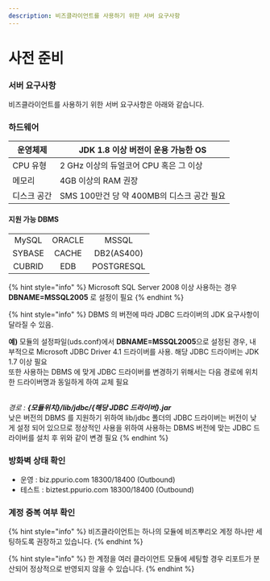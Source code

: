 ```yaml
---
description: 비즈클라이언트를 사용하기 위한 서버 요구사항
---
```


# 사전 준비

### 서버 요구사항

비즈클라이언트를 사용하기 위한 서버 요구사항은 아래와 같습니다.

### 하드웨어

| 운영체제   | JDK 1.8 이상 버전이 운용 가능한 OS       |
| ------ | ------------------------------ |
| CPU 유형 | 2 GHz 이상의 듀얼코어 CPU 혹은 그 이상     |
| 메모리    | 4GB 이상의 RAM 권장                 |
| 디스크 공간 | SMS 100만건 당 약 400MB의 디스크 공간 필요 |

#### 지원 가능 DBMS

|        |        |            |
| :----: | :----: | :--------: |
|  MySQL | ORACLE |    MSSQL   |
| SYBASE |  CACHE | DB2(AS400) |
| CUBRID |   EDB  | POSTGRESQL |

{% hint style="info" %}
Microsoft SQL Server 2008 이상 사용하는 경우 **DBNAME=MSSQL2005** 로 설정이 필요
{% endhint %}

{% hint style="info" %}
DBMS 의 버전에 따라 JDBC 드라이버의 JDK 요구사항이 달라질 수 있음.

**예)** 모듈의 설정파일(uds.conf)에서 **DBNAME=MSSQL2005**으로 설정된 경우, 내부적으로 Microsoft JDBC Driver 4.1 드라이버를 사용. 해당 JDBC 드라이버는 JDK 1.7 이상 필요\
또한 사용하는 DBMS 에 맞게 JDBC 드라이버를 변경하기 위해서는 다음 경로에 위치한 드라이버명과 동일하게 하여 교체 필요

\
_경로 : **{모듈위치}/lib/jdbc/{해당 JDBC 드라이버}.jar**_\
낮은 버전의 DBMS 를 지원하기 위하여 lib/jdbc 폴더의 JDBC 드라이버는 버전이 낮게 설정 되어 있으므로 정상적인 사용을 위하여 사용하는 DBMS 버전에 맞는 JDBC 드라이버를 설치 후 위와 같이 변경 필요
{% endhint %}

### 방화벽 상태 확인

* 운영 : biz.ppurio.com 18300/18400 (Outbound)
* 테스트 : biztest.ppurio.com 18300/18400 (Outbound)

### 계정 중복 여부 확인

{% hint style="info" %}
비즈클라이언트는 하나의 모듈에 비즈뿌리오 계정 하나만 세팅하도록 권장하고 있습니다.
{% endhint %}

{% hint style="info" %}
한 계정을 여러 클라이언트 모듈에 세팅할 경우 리포트가 분산되어 정상적으로 반영되지 않을 수 있습니다.
{% endhint %}

